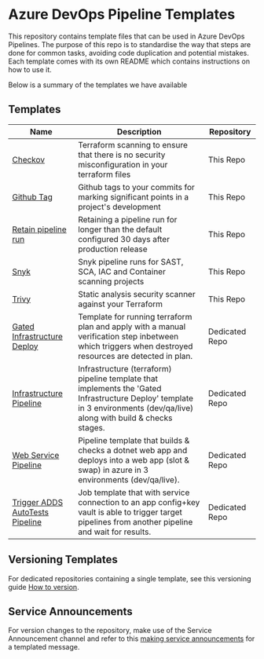# Azure DevOps Pipeline Templates

This repository contains template files that can be used in Azure DevOps Pipelines. The purpose of this repo is to standardise the way that steps are done for common tasks, avoiding code duplication and potential mistakes. Each template comes with its own README which contains instructions on how to use it.

Below is a summary of the templates we have available

## Templates

| Name                                                                                             | Description                                                                                                                                                               | Repository     |
|--------------------------------------------------------------------------------------------------|---------------------------------------------------------------------------------------------------------------------------------------------------------------------------|----------------|
| [Checkov](./checkov)                                                                             | Terraform scanning to ensure that there is no security misconfiguration in your terraform files                                                                           | This Repo      |
| [Github Tag](./github-tag)                                                                       | Github tags to your commits for marking significant points in a project's development                                                                                     | This Repo      |
| [Retain pipeline run](./retain-pipelinerun)                                                      | Retaining a pipeline run for longer than the default configured 30 days after production release                                                                          | This Repo      |
| [Snyk](./snyk)                                                                                   | Snyk pipeline runs for SAST, SCA, IAC and Container scanning projects                                                                                                     | This Repo      |
| [Trivy](./trivy)                                                                                 | Static analysis security scanner against your Terraform                                                                                                                   | This Repo      |
| [Gated Infrastructure Deploy](https://github.com/UKHO/devops-gated-infrastructure-deploy)        | Template for running terraform plan and apply with a manual verification step inbetween which triggers when destroyed resources are detected in plan.                     | Dedicated Repo |
| [Infrastructure Pipeline](https://github.com/UKHO/devops-infrastructure-pipeline-template)       | Infrastructure (terraform) pipeline template that implements the 'Gated Infrastructure Deploy' template in 3 environments (dev/qa/live) along with build & checks stages. | Dedicated Repo |
| [Web Service Pipeline](https://github.com/UKHO/devops-web-service-pipeline-template)             | Pipeline template that builds & checks a dotnet web app and deploys into a web app (slot & swap) in azure in 3 environments (dev/qa/live).                                | Dedicated Repo |
| [Trigger ADDS AutoTests Pipeline](https://github.com/UKHO/devops-trigger-adds-autotest-pipeline) | Job template that with service connection to an app config+key vault is able to trigger target pipelines from another pipeline and wait for results.                      | Dedicated Repo |

## Versioning Templates

For dedicated repositories containing a single template, see this versioning guide [How to version](how-to-version.md).

## Service Announcements

For version changes to the repository, make use of the Service Announcement channel and refer to this [making service announcements](making-service-announcements.md) for a templated message.